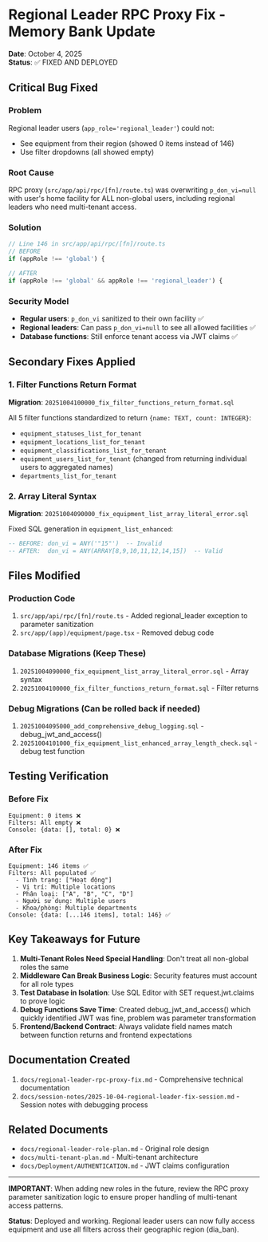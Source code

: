 # Regional Leader RPC Proxy Fix - Memory Bank Update

**Date**: October 4, 2025  
**Status**: ✅ FIXED AND DEPLOYED

## Critical Bug Fixed

### Problem
Regional leader users (`app_role='regional_leader'`) could not:
- See equipment from their region (showed 0 items instead of 146)
- Use filter dropdowns (all showed empty)

### Root Cause
RPC proxy (`src/app/api/rpc/[fn]/route.ts`) was overwriting `p_don_vi=null` with user's home facility for ALL non-global users, including regional leaders who need multi-tenant access.

### Solution
```typescript
// Line 146 in src/app/api/rpc/[fn]/route.ts
// BEFORE
if (appRole !== 'global') {

// AFTER  
if (appRole !== 'global' && appRole !== 'regional_leader') {
```

### Security Model
- **Regular users**: `p_don_vi` sanitized to their own facility ✅
- **Regional leaders**: Can pass `p_don_vi=null` to see all allowed facilities ✅
- **Database functions**: Still enforce tenant access via JWT claims ✅

## Secondary Fixes Applied

### 1. Filter Functions Return Format
**Migration**: `20251004100000_fix_filter_functions_return_format.sql`

All 5 filter functions standardized to return `{name: TEXT, count: INTEGER}`:
- `equipment_statuses_list_for_tenant`
- `equipment_locations_list_for_tenant`
- `equipment_classifications_list_for_tenant`
- `equipment_users_list_for_tenant` (changed from returning individual users to aggregated names)
- `departments_list_for_tenant`

### 2. Array Literal Syntax
**Migration**: `20251004090000_fix_equipment_list_array_literal_error.sql`

Fixed SQL generation in `equipment_list_enhanced`:
```sql
-- BEFORE: don_vi = ANY('"15"')  -- Invalid
-- AFTER:  don_vi = ANY(ARRAY[8,9,10,11,12,14,15])  -- Valid
```

## Files Modified

### Production Code
1. `src/app/api/rpc/[fn]/route.ts` - Added regional_leader exception to parameter sanitization
2. `src/app/(app)/equipment/page.tsx` - Removed debug code

### Database Migrations (Keep These)
1. `20251004090000_fix_equipment_list_array_literal_error.sql` - Array syntax
2. `20251004100000_fix_filter_functions_return_format.sql` - Filter returns

### Debug Migrations (Can be rolled back if needed)
1. `20251004095000_add_comprehensive_debug_logging.sql` - debug_jwt_and_access()
2. `20251004101000_fix_equipment_list_enhanced_array_length_check.sql` - debug test function

## Testing Verification

### Before Fix
```
Equipment: 0 items ❌
Filters: All empty ❌  
Console: {data: [], total: 0} ❌
```

### After Fix
```
Equipment: 146 items ✅
Filters: All populated ✅
  - Tình trạng: ["Hoạt động"]
  - Vị trí: Multiple locations
  - Phân loại: ["A", "B", "C", "D"]
  - Người sử dụng: Multiple users
  - Khoa/phòng: Multiple departments
Console: {data: [...146 items], total: 146} ✅
```

## Key Takeaways for Future

1. **Multi-Tenant Roles Need Special Handling**: Don't treat all non-global roles the same
2. **Middleware Can Break Business Logic**: Security features must account for all role types
3. **Test Database in Isolation**: Use SQL Editor with SET request.jwt.claims to prove logic
4. **Debug Functions Save Time**: Created debug_jwt_and_access() which quickly identified JWT was fine, problem was parameter transformation
5. **Frontend/Backend Contract**: Always validate field names match between function returns and frontend expectations

## Documentation Created

1. `docs/regional-leader-rpc-proxy-fix.md` - Comprehensive technical documentation
2. `docs/session-notes/2025-10-04-regional-leader-fix-session.md` - Session notes with debugging process

## Related Documents

- `docs/regional-leader-role-plan.md` - Original role design
- `docs/multi-tenant-plan.md` - Multi-tenant architecture
- `docs/Deployment/AUTHENTICATION.md` - JWT claims configuration

---

**IMPORTANT**: When adding new roles in the future, review the RPC proxy parameter sanitization logic to ensure proper handling of multi-tenant access patterns.

**Status**: Deployed and working. Regional leader users can now fully access equipment and use all filters across their geographic region (dia_ban).
